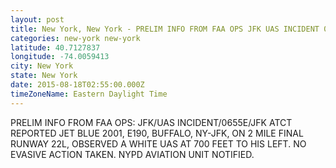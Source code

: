 ```yaml
---
layout: post
title: New York, New York - PRELIM INFO FROM FAA OPS JFK UAS INCIDENT 0655E JFK ATCT REPORTED JET BLUE 2001
categories: new-york new-york
latitude: 40.7127837
longitude: -74.0059413
city: New York
state: New York
date: 2015-08-18T02:55:00.000Z
timeZoneName: Eastern Daylight Time
---
```


PRELIM INFO FROM FAA OPS: JFK/UAS INCIDENT/0655E/JFK ATCT REPORTED JET BLUE 2001, E190, BUFFALO, NY-JFK, ON 2 MILE FINAL RUNWAY 22L, OBSERVED A WHITE UAS AT 700 FEET TO HIS LEFT. NO EVASIVE ACTION TAKEN. NYPD AVIATION UNIT NOTIFIED. 